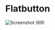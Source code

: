 # Flatbutton

![Screenshot (69)](https://user-images.githubusercontent.com/88321261/131132436-3802d207-c623-4423-81b2-71a349ef8e39.png)
